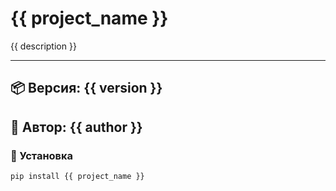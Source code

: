 # {{ project_name }}

{{ description }}

---

## 📦 Версия: {{ version }}
## 👤 Автор: {{ author }}

### 🔧 Установка

```bash
pip install {{ project_name }}
